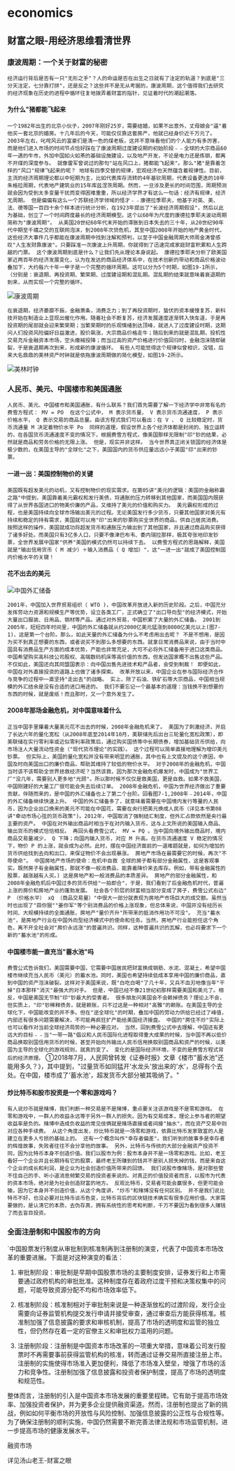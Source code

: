 # economics

## 财富之眼-用经济思维看清世界
### 康波周期：一个关于财富的秘密
`经济运行背后是否有一只"无形之手"？人的命运是否在出生之日就有了注定的轨道？到底是"三分天注定，七分靠打拼"，还是反之？这些并不是无从考据的，康波周期，这个值得我们去研究的经济现象在历史的进程中循环往复地拨弄着财富的指针，见证着时代的潮起潮落。`
#### 为什么"猪都能飞起来

`一个1982年出生的北京小伙子，2007年刚好25岁，需要结婚，如果不出意外，丈母娘会"逼"着他买一套北京的婚房。十几年后的今天，可能仅仅靠这套房产，他就已经身价近千万元了。
2003年左右，叱咤风云的富豪们是清一色的煤老板，这并不意味看他们的个人能力有多厉害，而是他们进入市场的时间节点恰好踩在了康波周期过度建设期的初始阶段﹣﹣全球的大宗商品60年一遇的牛市，外加中国如火如茶的基础设施建设，以及地产开发，不论是电力还是炼钢，都离不开煤的深度参与。
就像雷军曾说过的那句"站在风口上，猪都能飞起来"。那么"猪"是靠着怎样的"风口"规律飞起来的呢？
地球有四季交替的规律，宏观经济也天然蕴含着规律性。目前，主流的经济周期理论都以中短期为主，比如代表库存流转的4年基钦周期，代表设备更迭的10年朱格拉周期，代表地产建筑业的15年库兹涅茨周期。然而，一旦涉及更长的时间范围，周期预测就会因为受到太多变量干扰而变得困难重重，所以经济学界才有这么一句话：经济有规律，经济无周期。
但是偏偏有这么一个苏联经济学领域的怪才﹣﹣康德拉季耶夫，他基于对英、美、法、德等国一百四十余个样本进行统计分析，在1923年提出了"长波经济周期假设"，然后以此为基础，创立了一个时间跨度最长的经济周期模型。这个以60年为尺度的康德拉季耶夫波动周期简称为"康波周期"。
从美国20世纪60年代末开始的滞胀到日本失去的三十年，从20世纪90年代中期至千禧之交的互联网泡沫，到2008年次贷危机，其至中国2008年开始的地产黄金时代，这些经济大事件几乎都能在康波周期中找到注解和预判，以至于中国金融周期大师周金涛曾感叹"人生发财靠康波"。只要踩准一次康波上升周期，你就得到了迅速完成家庭财富积累和人生跨越的门票。
这个康波周期到底是什么？让我们先从理论本身说起。
康德拉季耶夫分析了欧美国家近两百年的经济发展变化，认为在发达的商品经济体系中，在技术创新的带动和商品价格波动叠加下，大约每六十年一甲子是一个完整的循环周期。这可以分为5个时期，如图19-1所示，（分别是：衰退期、再投资期、繁荣期、过度建设期和混乱期。混乱期的结束就意味着衰退期的到来，从而实现一个完整的循环。`

![康波周期](/img/康波周期.jpg)


`在衰退期，经济萎靡不振，金融萧条，消费乏力；到了再投资期时，蛰伏的资本缓慢复苏，新科技开始在制造业上显现出催化作用。随着社会不断复苏，经济发展速度逐渐转入快车道，于是再投资期的尾部就会迎来繁荣期；当繁荣期时的乐观情绪到达顶峰，就进人了过度建设时期，这期问人们投资风险偏好日益激进，股价飙涨，大宗商品价格走牛；随后到来的就是混乱期，投机性交易充斥金融资本市场，空头缴械投降；而当过高的资产价格进行价值回归时，金融泡沫随即破裂，于是衰退期再次到来，形成新的康波循环。
有些人可能觉得这个规律似曾相识，没错，后来大名鼎鼎的美林资产时钟就是依拖康波周期做的简化模型，如图19-2所示。`

![美林时钟](/img/美林时钟.jpg)

### 人民币、美元、中国楼市和美国通胀
`人民币、美元、中国楼市和美国通胀，有什么联系？我们首先需要了解一下经济学中非常有名的费雪方程式：
 MV = PO 
在这个公式中， M 表示货币量， V 表示货币流通速度， P 表示价格水平， Q 表示交易的商品总量。由该方程式我们可以看出：在 V 、 Q 比较稳定时，货币流通量 M 决定着物价水平 Po 
同样的道理，假设世界上各个经济体都是封闭的、独立运转的，在各国货币流通速度不变的情况下，根据费雪方程式，像美国那样无限制"印"钞的结果，必然就是商品和劳务价格的无限上涨。
但是，现实并非这样。
当今世界真正闭关锁国的经济体是极少数的，在美国主导的"全球化"之下，美国国内的货币供应量远远小于美国"印"出来的钞票。`
#### 一进一出：美国控制物价的关键
`美国既有超发美元的动机，又有控制物价的现实需求。在第05讲"美元的逻辑：美国的金融称霸之路"中提到，美国靠着美元霸权和发行美债，将通胀的压力转移到其他国家，而美国国内既获得了从世界各国进口的物美价廉的产品，又维持了美元的价值和购买力。
美元霸权形成的过程，也是美国持续向全球市场输出美元的过程。无论美国发行多少货币，只要其他国家对美元有持续和稳定的持有需求，美国就可以用"印"出来的钞票购买全世界的商品，供自己居民消费。
按照这样的操作，美国就成功将超发货币和通胀压力输出到了其他国家，并且通过商品购买获得了诸多好处。而美国只有3亿多人口，只要不像津巴布韦、委内瑞拉那样，极其夸张地印发钞票，全世界发展中国家"供养"美国的模式仍然可以持续下去。
以费雪方程式的思路解释，美国就是"输出信用货币（ M 减少）＋输入消费品（ Q 增加）"，这"一进一出"就成了美国控制国内价格水平的关键！`

#### 花不出去的美元
![中国外汇储备](./img/中国外汇储备.jpg)

`2001年，中国加入世界贸易组织（ WTO )，中国改革开放进入新的历史阶段。之后，中国充分发挥劳动力资源和规模生产等优势，设立各类工厂，正式确立了"出口导向型"的经济模式，开始大量出口服装、日用品、钢材等产品。通过对外贸易，中国积累了大量的外汇储备。
2001到2005年，短短四年时间里，中国的外汇储备就从约2000亿美元猛涨到8000亿美元以上(图7-1)，这是第一个台阶。那么，如此天量的外汇储备为什么不考虑用出去呢？
不是不想用，是因为买不到真正想要的东西，或者说买不到那么多想要的东西。就拿日常消费品来说，由于当时中国具有消费品生产方面的成本优势，产能也非常充足，大可不必将外汇储备用于进口这类商品。中国希望购买高科技公司股权、高端数码机床等高价值的东西，但发达国家概不出售这些产品。不仅如此，美国还向其同盟国表示：向中国出售先进技术和产品者，会受到制裁！
即便如此，中国在对外直接投资的道路上也做了诸多探索。
改革开放以来，中国企业在参与国际经济合作与竞争的过程中一直坚持"走出去"的战略。
实上，除了石油、铁矿石等大宗商品，中国相当规模的外汇结余是没有合适的进口用途的。
我们不要忘记一个最基本的道理：当钱换不到想要的东西的时候，就是废纸！而且那时，又一个意外发生了。`
#### 2008年那场金融危机，对中国意味着什么
`正当中国手里攥着大量美元花不出去的时候，2008年金融危机来了。
美国为了刺激经济，开启了长达六年的量化宽松（从2008年底至2014年10月，美联储先后出台三轮量化宽松政策），即美联储在实行零利率或近似零利率政策后，通过购买国债等中长期债券，增加基础货币供给，向市场注人大量流动性资金（"现代货币理论"的实践）。
这个过程可以简单直接地理解为增印美元钞票。
但实际上，美国的量化宽松并没有带来明显的通胀，其中也有上文提及的这个原因，中国及时向美国出口的廉价商品，帮助其维持了较低的物价水平。
对于2008年的金融危机，中国当时该不该帮助全世界拯救经济呢？当然该救，因为那次金融危机爆发时，中国成为"世界工厂"没几年，需要别人更多地"光顾"。所以那时候不仅仅是救美国，更是自救。如果不救美国，中国刚建好的大量工厂很可能会失去后续订单。
2008年金融危机，中国为世界经济做出了重要贡献，伴随而来的，是中国的外汇储备也上了第二个台阶。回看图7-1,2008年﹣2014年，中国的外汇储备继续快速上升。
中国的外汇储备多了，就意味着需要在中国境内发行等量的人民币，因为企业出口换来的美元不可能在中国花，需要在央行把美元换成人民币（详见本书第08讲"牵动市场心弦的货币政策")。2012年，中国取消了强制结汇制度，但外汇占款依然是央行最主要的资产。
中国在对外输出商品时相当于在对内输入货币，这与上文所说的美国输入商品、输出货币的模式恰恰相反。
再回头看费雪公式， MV = PQ 。当中国向境外输出商品时，境内商品交易量减少， Q 下降；向国内输入货币，对应 M 升高。在货币流通速度 V 稳定的情况下，物价 P 的上涨，就会成为必然。此时，摆在中国经济面前的一道难题就是，如何为增加的货币供给找到去向和出口，来保证物价不会出现暴涨。
房地产市场在最需要它的时候，再次"不辱使命"。
中国房地产市场的使命：危机中自救
全球的房子都有部分金融属性，这是客观事实。既然房子有金融属性，那就不像一般消费品，能靠着降价来去库存。例如，带有金融属性的股票，越涨越有人买。)
这是房地产和一般消费品的本质差异。
房地产的部分金融属性，和2008年金融危机后中国过多的货币供给"一拍即合"，于是，我们看到了后金融危机时代，普遍上涨的房价和房地产业的蓬勃发展。
社会各个阶层的财富相当部分变成了房子，费雪公式右边" P （价格水平） xQ （商品交易量）"中很大一部分就表现为房地产市场巨大的成交额。虽然当时也出现了"蒜你狠""姜你军"等个别消费品的价格上涨现象，但总体来说，中国并没有经历长时间、大规模持续的全面通胀，房地产"量价齐升"所带来的抵消作用功不可没"。
充当"蓄水池"，是房地产行业在中国外向型经济模式中的使命和任务。当然，房地产行业能担任这个角色，离不开全社会对"房价永远涨"的普遍共识。同样，这种普遍共识的瓦解，也必将要求下一个新的"蓄水池"的形成。`
#### 中国楼市能一直充当"蓄水池"吗
`费雪公式告诉我们，美国需要中国，它需要中国居民把财富换成钢筋、水泥、混凝土，希望中国楼市继续充当人民币（美元）的蓄水池。同时，美国也希望持续低成本享用中国的廉价商品，直到中国的资产泡沫破裂。这样对于美国来说，既"白吃白喝"了几十年，又兵不血刃地像当年"干掉"日本那样"消灭"最强大的对手。
但是，中国已经不像21世纪初那样需要美国和美元了。相反，中国是美国无节制"印"钞最大的受害者。
很多朋友问美国会不会赖掉债务？理论上不会，但实质上，"印"钞稀释债务，就是赖账，只不过这是一种相对"高雅"的赖账。在美国主导的全球化下，中国能改变的并不多。但在"逆全球化"的时期，叠加中国的劳动力供给已经过了峰值，内部还有很多问题需要解决，不可能再疯狂扩产能给美国经济接盘。
中国的"房住不炒"实际上也可以看作对当前全球经济局势的一种必要应对。
当然，回到费雪公式中去理解，中国还有更远大的目标﹣﹣当"一带一路"倡议和人民币国际化进程取得重大成果的时候，当中国不再以低价商品换取别国信用货币的时候，甚至开始向外输出人民币信用换取别国商品和资产的时候，以美国为主导的全球化的游戏规则，就真的变了。
变化的是国际经济环境，不变的是费雪方程式背后的经济原理。`
①2018年7月，人民网曾转发《证券时报》文章《楼市"蓄水池"还能用多久？》，其中提到，"过量货币如同猛开'水龙头'放出来的'水'，总得有个去处。在中国，楼市成了'蓄水池'，超发货币大部分被其吸纳了。"


#### 炒比特币和股市投资是一个零和游戏吗？
`有人说炒币就是赌博，我们判断一种交易是不是赌博，重点要关注该游戏是不是零和游戏。
在零和游戏中，一群人的收益永远等于另外一群人的损失。因为有交易成本，理论上参与者的期望收益率是负的。赌博中造成负收益的常见伎俩就是赌场直接或者间接"抽水"，而在资产交易中则对应各种手续费。
从这个角度出发，炒比特币就是一场零和游戏，依靠比特币发家致富的人是建立在更多人亏损的基础上的。
还有一个概念叫作"幸存者偏差"。我们听到的故事多是幸存者的辉煌故事，失败者往往不会分享他的故事。
另外，比特币与传统的大部分金融资产投资不同，因为比特币本身不创造价值。我们以股市为例：股市本身并不是一场零和游戏。比如，老王看好一个企业并且长期持有它的股票，最终老王所赚到的钱并不是别人损失掉的钱，而是来自这个企业的成长和利润，是企业为社会创造价值所带来的回馈。
我们说股市像赌场，是对那些管不住自己的手、听小道消息频繁交易的投资者来说的。对真正的价值投资者而言，以股市为代表的资本市场，绝对是为社会创造财富的地方。
反观比特币，交易者可能会赢很多，但更可能会输，因为它本身并不创造价值，从这个角度讲，"炒币"和赌博没有任何区别。
并不是我们说比特币不好，也没必要对比特币谈币色变，比特币背后的区块链技术确实有很多应用价值。大家需要做的，是认清它的本质，去伪存真，拥有系统性的思考和判断，千万不要因为看到很多人赚钱了而去盲目投资。`

### 全面注册制和中国股市的方向

`中国股票发行制度从审批制到核准制再到注册制的演变，代表了中国资本市场改革的重要进展。下面是对这种演变的看法：

1. 审批制阶段：审批制是早期中国股票市场的主要制度安排，证券发行和上市需要通过政府机构的审批批准。这种制度存在着政府过度干预和决策权集中的问题，可能导致资源分配不均和市场效率低下。

2. 核准制阶段：核准制相对于审批制来说是一种逐渐放松的过渡阶段，发行企业需要向证券监管机构提交发行申请并接受审查，通过审查后方能获得核准。核准制加强了信息披露的要求和审核机制，提高了市场的透明度和监管的独立性，但仍然存在着一定的官僚主义和审批权力滥用的问题。

3. 注册制阶段：注册制是中国资本市场改革的一项重大举措，意味着公司发行股票时不再需要事前获得监管机构的核准，转而通过证券交易所直接注册上市。注册制的实施使得市场准入更加便利，降低了市场准入壁垒，增强了市场的活力和竞争性。注册制加强了信息披露和投资者保护制度，提高了市场的透明度和规范性。

整体而言，注册制的引入是中国资本市场发展的重要里程碑。它有助于提高市场效率、加强投资者保护，并为更多企业提供融资渠道。然而，注册制也提出了新的挑战，例如如何平衡市场的开放性与风险控制、加强信息披露的公正性与合规性等。为了确保注册制的顺利实施，中国仍然需要不断完善法律法规和市场监管机制，进一步提高市场的健康发展水平。`


融资市场



详见汤山老王-财富之眼